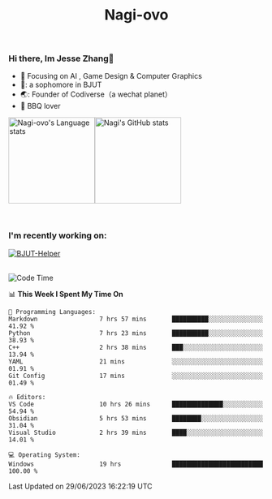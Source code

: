 

<!--
**Nagi-ovo/Nagi-ovo** is a ✨ _special_ ✨ repository because its `README.md` (this file) appears on your GitHub profile.

Here are some ideas to get you started:

- 🔭 I’m currently working on ...
- 🌱 I’m currently learning ...
- 👯 I’m looking to collaborate on ...
- 🤔 I’m looking for help with ...
- 💬 Ask me about ...
- 📫 How to reach me: ...
- 😄 Pronouns: ...
- ⚡ Fun fact: ...
-->
<h1 align="center">Nagi-ovo</h3>


<br />

 ### Hi there, Im Jesse Zhang👋
- :orange_book: Focusing on AI , Game Design & Computer Graphics
- 🔬: a sophomore in BJUT
- 🌏: Founder of Codiverse（a wechat planet）
- :meat_on_bone: BBQ lover

<div style="display:flex; flex-wrap:wrap; height: 200px;">
  <img height="170" src="https://github-readme-stats-git-main-nagi-ovo.vercel.app/api/top-langs/?username=Nagi-ovo&hide=css,scss,html,java&layout=compact&card_width=345&card_height=400" alt="Nagi-ovo's Language stats">
  <img height="170" src="https://github-readme-stats-git-main-nagi-ovo.vercel.app/api?username=Nagi-ovo&show_icons=true&theme=radical" alt="Nagi's GitHub stats">
</div>

### I'm recently working on:</a>

 <div>
<a href="https://github.com/Open-BJUT/BJUT-Helper">
  <img align="center" src="https://github-readme-stats-git-main-nagi-ovo.vercel.app/api/pin/?username=Nagi-ovo&repo=BJUT-Helper" alt="BJUT-Helper">
</a>
</div>

<br />

<!--START_SECTION:waka-->
![Code Time](http://img.shields.io/badge/Code%20Time-51%20hrs%2012%20mins-blue)

📊 **This Week I Spent My Time On** 

```text
💬 Programming Languages: 
Markdown                 7 hrs 57 mins       ██████████░░░░░░░░░░░░░░░   41.92 % 
Python                   7 hrs 23 mins       ██████████░░░░░░░░░░░░░░░   38.93 % 
C++                      2 hrs 38 mins       ███░░░░░░░░░░░░░░░░░░░░░░   13.94 % 
YAML                     21 mins             ░░░░░░░░░░░░░░░░░░░░░░░░░   01.91 % 
Git Config               17 mins             ░░░░░░░░░░░░░░░░░░░░░░░░░   01.49 % 

🔥 Editors: 
VS Code                  10 hrs 26 mins      ██████████████░░░░░░░░░░░   54.94 % 
Obsidian                 5 hrs 53 mins       ████████░░░░░░░░░░░░░░░░░   31.04 % 
Visual Studio            2 hrs 39 mins       ████░░░░░░░░░░░░░░░░░░░░░   14.01 % 

💻 Operating System: 
Windows                  19 hrs              █████████████████████████   100.00 % 
```


 Last Updated on 29/06/2023 16:22:19 UTC
<!--END_SECTION:waka-->



